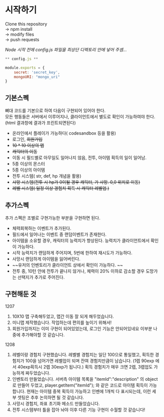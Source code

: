 # 시작하기

Clone this repository \
-> npm install        \
-> modify files       \
-> push requests

*Node 시작 전에 _config.js_ 파일을 최상단 디렉토리 안에 넣어 주셈...*

```javascript
** config.js ** 

module.exports = {
    secret: 'secret_key',
    mongoURI: "mongo_uri"
}
```

## 기본스펙

뼈대 코드를 기본으로 하여 다음이 구현되어 있어야 한다.  
모든 행동들은 서버에서 이루어지나, 클라이언트에서 별도로 확인이 가능하여야 한다.(html 결과창에 결과가 프린트되면된다)
- 온라인에서 플레이가 가능하다( codesandbox 등을 활용)  
- 로그인, ~~회원가입~~
- ~~10 * 10 이상의 맵~~
- ~~캐릭터의 이동~~
- 이동 시 필드별로 아무일도 일어나지 않음, 전투, 아이템 획득의 일이 일어남.
- 5종 이상의 몬스터  
- 5종 이상의 아이템  
- 전투 시스템( str, def, hp 개념을 활용)  
- ~~사망 시스템(전투 시 hp가 0이될 경우 캐릭터, 가 사망. 0,0 위치로 이동)~~
- ~~레벨 시스템( 일정 이상 경험치 획득 시 캐릭터 레벨업.)~~

## 추가스펙

추가 스펙은 조별로 구현가능한 부분을 구현하면 된다.


- 체력회복하는 이벤트가 추가된다.
- 필드에서 일어나는 이벤트 중 랜덤이벤트가 존재한다.  
- 아이템을 소유할 경우, 캐릭터의 능력치가 향상된다. 능력치가 클라이언트에서 확인이 가능하다.  
- 시작 능력치가 랜덤하게 주어지며, 5번에 한하여 재시도가 가능하다. 
- 사망시 랜덤하게 아이템을 잃어버린다.  
- ~~유저의 인벤토리가 클라이언트 상에서 확인이 가능하다. ~~
- 전투 중, 10턴 안에 전투가 끝나지 않거나, 체력이 20% 이하로 감소할 경우 도망가는 선택지가 추가로 주어진다.

## 구현해둔 것 

1207
1. 10X10 맵 구축해두었고, 맵간 이동 잘 되게 해두었습니다. 
2. 미니맵 제작했습니다. 작업하는데 편의를 높이기 위해서!
3. 회원가입까지는 이미 구현이 되어있었는데, 로그인 기능은 안되어있네요 이부분 나중에 추가해야할 것 같습니다. 

1208
1. 레벨이랑 경험치 구현했습니다. 레벨별 경험치는 일단 100으로 통일했고, 획득한 경험치가 100을 넘어가면 레벨업이 되며 잔여 경험치만큼이 남습니다. 
    (1렙 90exp 에서 40exp획득시 2렙 30exp가 됩니다.) 획득 경험치가 매우 크면 2렙, 3렙업도 가능하게 짜두었습니다. 
2. 인벤토리 만들었습니다. 
    서버측 아이템 목록을 "itemId":"description" 의 object로 만들어 두었고, 
    player.getItem("itemId"); 와 같은 코드로 아이템 획득이 가능합니다. 
    현재는 아이템 중복 획득이 가능하고 인벤에 1개씩 다 표시되는데, 이런 세부 셋팅은 추후 논의하면 될 것 같습니다. 
3. 사망시 경험치, 좌표 초기화 메소드 만들었습니다. 
4. 전투 시스템부터 틀을 잡아 놔야 이후 다른 기능 구현이 수월할 것 같습니다! 
